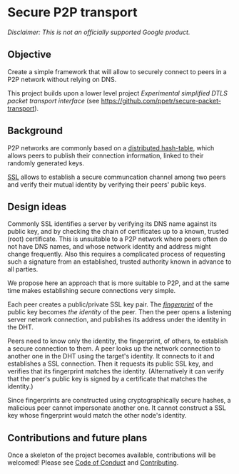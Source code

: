 # Secure P2P transport

_*Disclaimer:* This is not an officially supported Google product._

## Objective

Create a simple framework that will allow to securely connect to peers in a P2P
network without relying on DNS.

This project builds upon a lower level project
_Experimental simplified DTLS packet transport interface_
(see https://github.com/ppetr/secure-packet-transport).

## Background

P2P networks are commonly based on a
[distributed hash-table](https://en.wikipedia.org/wiki/Distributed_hash_table),
which allows peers to publish their connection information, linked to their
randomly generated keys.

[SSL](https://en.wikipedia.org/wiki/Transport_Layer_Security) allows to
establish a secure communcation channel among two peers and verify their
mutual identity by verifying their peers' public keys.

## Design ideas

Commonly SSL identifies a server by verifying its DNS name against its public
key, and by checking the chain of certificates up to a known, trusted (root)
certificate. This is unsuitable to a P2P network where peers often do not have
DNS names, and whose network identity and address might change frequently. Also
this requires a complicated process of requesting such a signature from
an established, trusted authority known in advance to all parties.

We propose here an approach that is more suitable to P2P, and at the same time
makes establishing secure connections very simple.

Each peer creates a public/private SSL key pair. The
*[fingerprint](https://en.wikipedia.org/wiki/Public_key_fingerprint)* of the
public key becomes *the identity* of the peer. Then the peer opens a listening server
network connection, and publishes its address under the identity in the DHT.

Peers need to know only the identity, the fingerprint, of others, to establish a
secure connection to them. A peer looks up the network connection to another one
in the DHT using the target's identity. It connects to it and establishes a SSL
connection. Then it requests its public SSL key, and verifies that its
fingerprint matches the identity. (Alternatively it can verify that the peer's
public key is signed by a certificate that matches the identity.)

Since fingerprints are constructed using cryptographically secure hashes, a
malicious peer cannot impersonate another one. It cannot construct a SSL key
whose fingerprint would match the other node's identity.

## Contributions and future plans

Once a skeleton of the project becomes available, contributions will be
welcomed! Please see [Code of Conduct](docs/code-of-conduct.md) and
[Contributing](docs/contributing.md).
